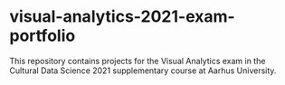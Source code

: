 # visual-analytics-2021-exam-portfolio
This repository contains projects for the Visual Analytics exam in the Cultural Data Science 2021 supplementary course at Aarhus University.
